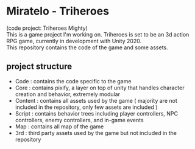 # Miratelo - Triheroes
(code project: Triheroes Mighty)
<br> This is a game project I'm working on. Triheroes is set to be an 3d action RPG game, currently in development with Unity 2020.
<br> This repository contains the code of the game and some assets.

## **project structure**
- Code : contains the code specific to the game
- Core : contains pixify, a layer on top of unity that handles character creation and behavior, extremely modular
- Content : contains all assets used by the game ( majority are not included in the repository, only few assets are included )
- Script : contains behavior trees including player controllers, NPC controllers, enemy controllers, and in-game events
- Map : contains all map of the game
- 3rd : third party assets used by the game but not included in the repository